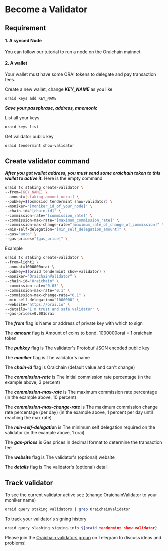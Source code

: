 # Become a Validator

## Requirement

#### 1. A synced Node

You can follow our tutorial to run a node on the Oraichain mainnet.

#### 2. A wallet

Your wallet must have some ORAI tokens to delegate and pay transaction fees.

Create a new wallet, change ***KEY_NAME*** as you like

```bash
oraid keys add KEY_NAME
```

***Save your passphrase, address, mnemonic***

List all your keys

```bash
oraid keys list
```

Get validator public key

```bash
oraid tendermint show-validator
```

## Create validator command

***After you got wallet address, you must send some oraichain token to this wallet to active it.***
Here is the empty command

```bash
oraid tx staking create-validator \
--from=[KEY_NAME] \
--amount=[staking_amount_uorai] \
--pubkey=$(osmosisd tendermint show-validator) \
--moniker="[moniker_id_of_your_node]" \
--chain-id="[chain-id]" \
--commission-rate="[commission_rate]" \
--commission-max-rate="[maximum_commission_rate]" \
--commission-max-change-rate="[maximum_rate_of_change_of_commission]" \
--min-self-delegation="[min_self_delegation_amount]" \
--gas="auto" \
--gas-prices="[gas_price]" \
```

Example

```bash
oraid tx staking create-validator \
--from=light1 \
--amount=1000000orai \
--pubkey=$(oraid tendermint show-validator) \
--moniker="OraichainValidator" \
--chain-id="Oraichain" \
--commission-rate="0.03" \
--commission-max-rate="0.1" \
--commission-max-change-rate="0.1" \
--min-self-delegation="1000000" \
--website="https://orai.io" \
--details="I'm trust and safe validator" \
--gas-prices=0.001orai
```

The ***from*** flag is Name or address of private key with which to sign

The ***amount*** flag is Amount of coins to bond. 1000000orai = 1 oraichain token

The ***pubkey*** flag is The validator's Protobuf JSON encoded public key

The ***moniker*** flag is The validator's name

The ***chain-id*** flag is Oraichain (default value and can't change)

The ***commission-rate*** is The initial commission rate percentage (in the example above, 3 
percent)

The ***commission-max-rate*** is The maximum commission rate percentage (in the example above, 10 percent)

The ***commission-max-change-rate*** is The maximum commission change rate percentage (per day) (in the example above, 1 percent per day until reaching the max rate)

The ***min-self-delegatio***n is The minimum self delegation required on the validator (in the example above, 1 orai)

The ***gas-prices*** is Gas prices in decimal format to determine the transaction fee

The ***website*** flag is The validator's (optional) website

The ***details*** flag is The validator's (optional) detail

## Track validator

To see the current validator active set: (change OraichainValidator to your moniker name)

```bash
oraid query staking validators | grep OraichainValidator
```

To track your validator's signing history

```bash
oraid query slashing signing-info ${oraid tendermint show-validator}
```

Please join the [Oraichain validators group](https://t.me/joinchat/yH9nMLrokQRhZGY1) on Telegram to discuss ideas and problems!
